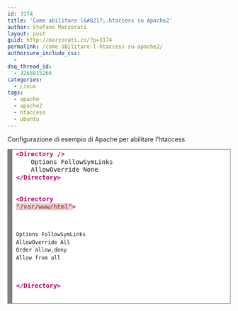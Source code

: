 ```yaml
---
id: 3174
title: 'Come abilitare l&#8217;.htaccess su Apache2'
author: Stefano Marzorati
layout: post
guid: http://marzorati.co/?p=3174
permalink: /come-abilitare-l-htaccess-su-apache2/
authorsure_include_css:
  - 
dsq_thread_id:
  - 3265015266
categories:
  - Linux
tags:
  - apache
  - apache2
  - htaccess
  - ubuntu
---
```

Configurazione di esempio di Apache per abilitare l&#8217;htaccess

<div style="background: #ffffff; overflow:auto;width:auto;border:solid gray;border-width:.1em .1em .1em .8em;padding:.2em .6em;">
  <pre style="margin: 0; line-height: 125%"><span style="color: #bb0066; font-weight: bold">&lt;Directory</span> <span style="color: #bb0066; font-weight: bold">/&gt;</span>
    Options FollowSymLinks
    AllowOverride None
<span style="color: #bb0066; font-weight: bold">&lt;/Directory&gt;</span>


<span style="color: #bb0066; font-weight: bold">&lt;Directory</span> <span style="color: #a61717; background-color: #e3d2d2">"/var/www/html"</span><span style="color: #bb0066; font-weight: bold">&gt;</span>


    Options FollowSymLinks
    AllowOverride All
    Order allow,deny
    Allow from all

<span style="color: #bb0066; font-weight: bold">&lt;/Directory&gt;</span>
</pre>
</div>